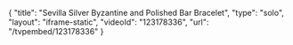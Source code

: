 {
    "title": "Sevilla Silver Byzantine and Polished Bar Bracelet",
    "type": "solo",
    "layout": "iframe-static",
    "videoId": "123178336",
    "url": "\/tvpembed\/123178336"
}